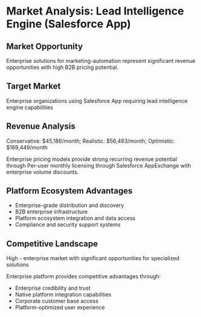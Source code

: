 # Market Analysis: Lead Intelligence Engine (Salesforce App)

## Market Opportunity
Enterprise solutions for marketing-automation represent significant revenue opportunities with high B2B pricing potential.

## Target Market
Enterprise organizations using Salesforce App requiring lead intelligence engine capabilities

## Revenue Analysis
Conservative: $45,186/month; Realistic: $56,483/month; Optimistic: $169,449/month

Enterprise pricing models provide strong recurring revenue potential through Per-user monthly licensing through Salesforce AppExchange with enterprise volume discounts.

## Platform Ecosystem Advantages
- Enterprise-grade distribution and discovery
- B2B enterprise infrastructure
- Platform ecosystem integration and data access
- Compliance and security support systems

## Competitive Landscape
High - enterprise market with significant opportunities for specialized solutions

Enterprise platform provides competitive advantages through:
- Enterprise credibility and trust
- Native platform integration capabilities
- Corporate customer base access
- Platform-optimized user experience
